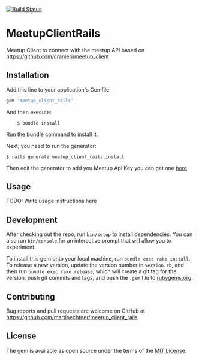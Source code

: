 [![Build Status](https://travis-ci.org/martinechtner/meetup_client_rails.svg)](https://travis-ci.org/martinechtner/meetup_client_rails)


# MeetupClientRails

Meetup Client to connect with the meetup API based on https://github.com/cranieri/meetup_client

## Installation

Add this line to your application's Gemfile:

```ruby
gem 'meetup_client_rails'
```

And then execute:

```console
    $ bundle install
```
Run the bundle command to install it.

Next, you need to run the generator:

```console
$ rails generate meetup_client_rails:install
```

Then edit the generator to add you Meetup Api Key you can get one [here](https://secure.meetup.com/meetup_api/key/) 

## Usage

TODO: Write usage instructions here

## Development

After checking out the repo, run `bin/setup` to install dependencies. You can also run `bin/console` for an interactive prompt that will allow you to experiment.

To install this gem onto your local machine, run `bundle exec rake install`. To release a new version, update the version number in `version.rb`, and then run `bundle exec rake release`, which will create a git tag for the version, push git commits and tags, and push the `.gem` file to [rubygems.org](https://rubygems.org).

## Contributing

Bug reports and pull requests are welcome on GitHub at https://github.com/martinechtner/meetup_client_rails.


## License

The gem is available as open source under the terms of the [MIT License](http://opensource.org/licenses/MIT).

